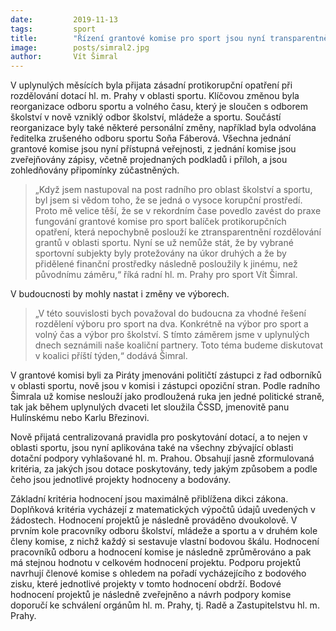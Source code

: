 ```yaml
---
date:         2019-11-13
tags:         sport
title:        "Řízení grantové komise pro sport jsou nyní transparentnější"
image: 	      posts/simral2.jpg
author:       Vít Šimral
---
```


V uplynulých měsících byla přijata zásadní protikorupční opatření při rozdělování dotací hl. m. Prahy v oblasti sportu. Klíčovou změnou byla reorganizace odboru sportu a volného času, který je sloučen s odborem školství v nově vzniklý odbor školství, mládeže a sportu. Součástí reorganizace byly také některé personální změny, například byla odvolána ředitelka zrušeného odboru sportu Soňa Fáberová. Všechna jednání grantové komise jsou nyní přístupná veřejnosti, z jednání komise jsou zveřejňovány zápisy, včetně projednaných podkladů i příloh, a jsou zohledňovány připomínky zúčastněných. 

> „Když jsem nastupoval na post radního pro oblast školství a sportu, byl jsem si vědom toho, že se jedná o vysoce korupční prostředí. Proto mě velice těší, že se v rekordním čase povedlo zavést do praxe fungování grantové komise pro sport balíček protikorupčních opatření, která nepochybně poslouží ke ztransparentnění rozdělování grantů v oblasti sportu. Nyní se už nemůže stát, že by vybrané sportovní subjekty byly protežovány na úkor druhých a že by přidělené finanční prostředky následně posloužily k jinému, než původnímu záměru,“ říká radní hl. m. Prahy pro sport Vít Šimral. 

V budoucnosti by mohly nastat i změny ve výborech. 

> „V této souvislosti bych považoval do budoucna za vhodné řešení rozdělení výboru pro sport na dva. Konkrétně na výbor pro sport a volný čas a výbor pro školství. S tímto záměrem jsme v uplynulých dnech seznámili naše koaliční partnery. Toto téma budeme diskutovat v koalici příští týden,“ dodává Šimral. 

V grantové komisi byli za Piráty jmenováni političtí zástupci z řad odborníků v oblasti sportu, nově jsou v komisi i zástupci opoziční stran. Podle radního Šimrala už komise neslouží jako prodloužená ruka jen jedné politické straně, tak jak během uplynulých dvaceti let sloužila ČSSD, jmenovitě panu Hulínskému nebo Karlu Březinovi. 

Nově přijatá centralizovaná pravidla pro poskytování dotací, a to nejen v oblasti sportu, jsou nyní aplikována také na všechny zbývající oblasti dotační podpory vyhlašované hl. m. Prahou. Obsahují jasně zformulovaná kritéria, za jakých jsou dotace poskytovány, tedy jakým způsobem a podle čeho jsou jednotlivé projekty hodnoceny a bodovány.

Základní kritéria hodnocení jsou maximálně přiblížena dikci zákona. Doplňková kritéria vycházejí z matematických výpočtů údajů uvedených v žádostech. Hodnocení projektů je následně prováděno dvoukolově. V prvním kole pracovníky odboru školství, mládeže a sportu a v druhém kole členy komise, z nichž každý si sestavuje vlastní bodovou škálu. Hodnocení pracovníků odboru a hodnocení komise je následně zprůměrováno a pak má stejnou hodnotu v celkovém hodnocení projektu. Podporu projektů  navrhují členové komise s ohledem na pořadí vycházejícího z bodového zisku, které jednotlivé projekty v tomto hodnocení obdrží. Bodové hodnocení projektů je následně zveřejněno a návrh podpory komise doporučí ke schválení orgánům hl. m. Prahy, tj. Radě a Zastupitelstvu hl. m. Prahy.
